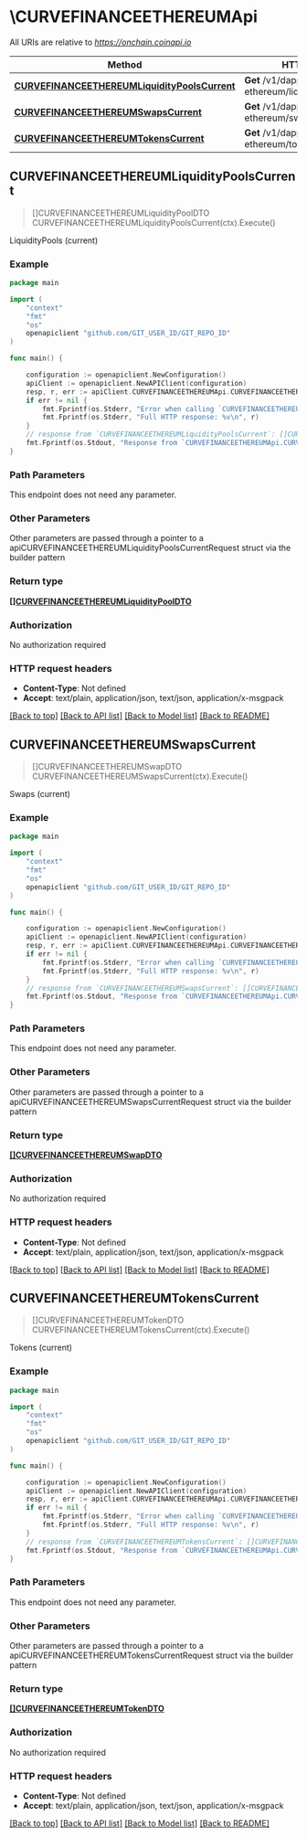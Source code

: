 # \CURVEFINANCEETHEREUMApi

All URIs are relative to *https://onchain.coinapi.io*

Method | HTTP request | Description
------------- | ------------- | -------------
[**CURVEFINANCEETHEREUMLiquidityPoolsCurrent**](CURVEFINANCEETHEREUMApi.md#CURVEFINANCEETHEREUMLiquidityPoolsCurrent) | **Get** /v1/dapps/curve-finance-ethereum/liquidityPools/current | LiquidityPools (current)
[**CURVEFINANCEETHEREUMSwapsCurrent**](CURVEFINANCEETHEREUMApi.md#CURVEFINANCEETHEREUMSwapsCurrent) | **Get** /v1/dapps/curve-finance-ethereum/swaps/current | Swaps (current)
[**CURVEFINANCEETHEREUMTokensCurrent**](CURVEFINANCEETHEREUMApi.md#CURVEFINANCEETHEREUMTokensCurrent) | **Get** /v1/dapps/curve-finance-ethereum/tokens/current | Tokens (current)



## CURVEFINANCEETHEREUMLiquidityPoolsCurrent

> []CURVEFINANCEETHEREUMLiquidityPoolDTO CURVEFINANCEETHEREUMLiquidityPoolsCurrent(ctx).Execute()

LiquidityPools (current)



### Example

```go
package main

import (
    "context"
    "fmt"
    "os"
    openapiclient "github.com/GIT_USER_ID/GIT_REPO_ID"
)

func main() {

    configuration := openapiclient.NewConfiguration()
    apiClient := openapiclient.NewAPIClient(configuration)
    resp, r, err := apiClient.CURVEFINANCEETHEREUMApi.CURVEFINANCEETHEREUMLiquidityPoolsCurrent(context.Background()).Execute()
    if err != nil {
        fmt.Fprintf(os.Stderr, "Error when calling `CURVEFINANCEETHEREUMApi.CURVEFINANCEETHEREUMLiquidityPoolsCurrent``: %v\n", err)
        fmt.Fprintf(os.Stderr, "Full HTTP response: %v\n", r)
    }
    // response from `CURVEFINANCEETHEREUMLiquidityPoolsCurrent`: []CURVEFINANCEETHEREUMLiquidityPoolDTO
    fmt.Fprintf(os.Stdout, "Response from `CURVEFINANCEETHEREUMApi.CURVEFINANCEETHEREUMLiquidityPoolsCurrent`: %v\n", resp)
}
```

### Path Parameters

This endpoint does not need any parameter.

### Other Parameters

Other parameters are passed through a pointer to a apiCURVEFINANCEETHEREUMLiquidityPoolsCurrentRequest struct via the builder pattern


### Return type

[**[]CURVEFINANCEETHEREUMLiquidityPoolDTO**](CURVEFINANCEETHEREUMLiquidityPoolDTO.md)

### Authorization

No authorization required

### HTTP request headers

- **Content-Type**: Not defined
- **Accept**: text/plain, application/json, text/json, application/x-msgpack

[[Back to top]](#) [[Back to API list]](../README.md#documentation-for-api-endpoints)
[[Back to Model list]](../README.md#documentation-for-models)
[[Back to README]](../README.md)


## CURVEFINANCEETHEREUMSwapsCurrent

> []CURVEFINANCEETHEREUMSwapDTO CURVEFINANCEETHEREUMSwapsCurrent(ctx).Execute()

Swaps (current)



### Example

```go
package main

import (
    "context"
    "fmt"
    "os"
    openapiclient "github.com/GIT_USER_ID/GIT_REPO_ID"
)

func main() {

    configuration := openapiclient.NewConfiguration()
    apiClient := openapiclient.NewAPIClient(configuration)
    resp, r, err := apiClient.CURVEFINANCEETHEREUMApi.CURVEFINANCEETHEREUMSwapsCurrent(context.Background()).Execute()
    if err != nil {
        fmt.Fprintf(os.Stderr, "Error when calling `CURVEFINANCEETHEREUMApi.CURVEFINANCEETHEREUMSwapsCurrent``: %v\n", err)
        fmt.Fprintf(os.Stderr, "Full HTTP response: %v\n", r)
    }
    // response from `CURVEFINANCEETHEREUMSwapsCurrent`: []CURVEFINANCEETHEREUMSwapDTO
    fmt.Fprintf(os.Stdout, "Response from `CURVEFINANCEETHEREUMApi.CURVEFINANCEETHEREUMSwapsCurrent`: %v\n", resp)
}
```

### Path Parameters

This endpoint does not need any parameter.

### Other Parameters

Other parameters are passed through a pointer to a apiCURVEFINANCEETHEREUMSwapsCurrentRequest struct via the builder pattern


### Return type

[**[]CURVEFINANCEETHEREUMSwapDTO**](CURVEFINANCEETHEREUMSwapDTO.md)

### Authorization

No authorization required

### HTTP request headers

- **Content-Type**: Not defined
- **Accept**: text/plain, application/json, text/json, application/x-msgpack

[[Back to top]](#) [[Back to API list]](../README.md#documentation-for-api-endpoints)
[[Back to Model list]](../README.md#documentation-for-models)
[[Back to README]](../README.md)


## CURVEFINANCEETHEREUMTokensCurrent

> []CURVEFINANCEETHEREUMTokenDTO CURVEFINANCEETHEREUMTokensCurrent(ctx).Execute()

Tokens (current)



### Example

```go
package main

import (
    "context"
    "fmt"
    "os"
    openapiclient "github.com/GIT_USER_ID/GIT_REPO_ID"
)

func main() {

    configuration := openapiclient.NewConfiguration()
    apiClient := openapiclient.NewAPIClient(configuration)
    resp, r, err := apiClient.CURVEFINANCEETHEREUMApi.CURVEFINANCEETHEREUMTokensCurrent(context.Background()).Execute()
    if err != nil {
        fmt.Fprintf(os.Stderr, "Error when calling `CURVEFINANCEETHEREUMApi.CURVEFINANCEETHEREUMTokensCurrent``: %v\n", err)
        fmt.Fprintf(os.Stderr, "Full HTTP response: %v\n", r)
    }
    // response from `CURVEFINANCEETHEREUMTokensCurrent`: []CURVEFINANCEETHEREUMTokenDTO
    fmt.Fprintf(os.Stdout, "Response from `CURVEFINANCEETHEREUMApi.CURVEFINANCEETHEREUMTokensCurrent`: %v\n", resp)
}
```

### Path Parameters

This endpoint does not need any parameter.

### Other Parameters

Other parameters are passed through a pointer to a apiCURVEFINANCEETHEREUMTokensCurrentRequest struct via the builder pattern


### Return type

[**[]CURVEFINANCEETHEREUMTokenDTO**](CURVEFINANCEETHEREUMTokenDTO.md)

### Authorization

No authorization required

### HTTP request headers

- **Content-Type**: Not defined
- **Accept**: text/plain, application/json, text/json, application/x-msgpack

[[Back to top]](#) [[Back to API list]](../README.md#documentation-for-api-endpoints)
[[Back to Model list]](../README.md#documentation-for-models)
[[Back to README]](../README.md)

